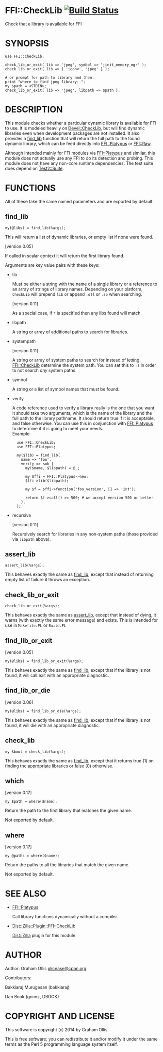 # FFI::CheckLib [![Build Status](https://secure.travis-ci.org/plicease/FFI-CheckLib.png)](http://travis-ci.org/plicease/FFI-CheckLib)

Check that a library is available for FFI

# SYNOPSIS

    use FFI::CheckLib;
    
    check_lib_or_exit( lib => 'jpeg', symbol => 'jinit_memory_mgr' );
    check_lib_or_exit( lib => [ 'iconv', 'jpeg' ] );
    
    # or prompt for path to library and then:
    print "where to find jpeg library: ";
    my $path = <STDIN>;
    check_lib_or_exit( lib => 'jpeg', libpath => $path );

# DESCRIPTION

This module checks whether a particular dynamic library is available for 
FFI to use. It is modeled heavily on [Devel::CheckLib](https://metacpan.org/pod/Devel::CheckLib), but will find 
dynamic libraries even when development packages are not installed.  It 
also provides a [find\_lib](https://metacpan.org/pod/FFI::CheckLib#find_lib) function that will 
return the full path to the found dynamic library, which can be feed 
directly into [FFI::Platypus](https://metacpan.org/pod/FFI::Platypus) or [FFI::Raw](https://metacpan.org/pod/FFI::Raw).

Although intended mainly for FFI modules via [FFI::Platypus](https://metacpan.org/pod/FFI::Platypus) and 
similar, this module does not actually use any FFI to do its detection 
and probing.  This module does not have any non-core runtime dependencies.
The test suite does depend on [Test2::Suite](https://metacpan.org/pod/Test2::Suite).

# FUNCTIONS

All of these take the same named parameters and are exported by default.

## find\_lib

    my(@libs) = find_lib(%args);

This will return a list of dynamic libraries, or empty list if none were 
found.

\[version 0.05\]

If called in scalar context it will return the first library found.

Arguments are key value pairs with these keys:

- lib

    Must be either a string with the name of a single library or a reference 
    to an array of strings of library names.  Depending on your platform, 
    `CheckLib` will prepend `lib` or append `.dll` or `.so` when 
    searching.

    \[version 0.11\]

    As a special case, if `*` is specified then any libs found will match.

- libpath

    A string or array of additional paths to search for libraries.

- systempath

    \[version 0.11\]

    A string or array of system paths to search for instead of letting 
    [FFI::CheckLib](https://metacpan.org/pod/FFI::CheckLib) determine the system path.  You can set this to `[]` 
    in order to not search _any_ system paths.

- symbol

    A string or a list of symbol names that must be found.

- verify

    A code reference used to verify a library really is the one that you 
    want.  It should take two arguments, which is the name of the library 
    and the full path to the library pathname.  It should return true if it 
    is acceptable, and false otherwise.  You can use this in conjunction 
    with [FFI::Platypus](https://metacpan.org/pod/FFI::Platypus) to determine if it is going to meet your needs.  
    Example:

        use FFI::CheckLib;
        use FFI::Platypus;
        
        my($lib) = find_lib(
          name => 'foo',
          verify => sub {
            my($name, $libpath) = @_;
            
            my $ffi = FFI::Platypus->new;
            $ffi->lib($libpath);
            
            my $f = $ffi->function('foo_version', [] => 'int');
            
            return $f->call() >= 500; # we accept version 500 or better
          },
        );

- recursive

    \[version 0.11\]

    Recursively search for libraries in any non-system paths (those provided 
    via `libpath` above).

## assert\_lib

    assert_lib(%args);

This behaves exactly the same as [find\_lib](https://metacpan.org/pod/FFI::CheckLib#find_lib), 
except that instead of returning empty list of failure it throws an 
exception.

## check\_lib\_or\_exit

    check_lib_or_exit(%args);

This behaves exactly the same as [assert\_lib](https://metacpan.org/pod/FFI::CheckLib#assert_lib), 
except that instead of dying, it warns (with exactly the same error 
message) and exists.  This is intended for use in `Makefile.PL` or 
`Build.PL`

## find\_lib\_or\_exit

\[version 0.05\]

    my(@libs) = find_lib_or_exit(%args);

This behaves exactly the same as [find\_lib](https://metacpan.org/pod/FFI::CheckLib#find_lib), 
except that if the library is not found, it will call exit with an 
appropriate diagnostic.

## find\_lib\_or\_die

\[version 0.06\]

    my(@libs) = find_lib_or_die(%args);

This behaves exactly the same as [find\_lib](https://metacpan.org/pod/FFI::CheckLib#find_lib), 
except that if the library is not found, it will die with an appropriate 
diagnostic.

## check\_lib

    my $bool = check_lib(%args);

This behaves exactly the same as [find\_lib](https://metacpan.org/pod/FFI::CheckLib#find_lib), 
except that it returns true (1) on finding the appropriate libraries or 
false (0) otherwise.

## which

\[version 0.17\]

    my $path = where($name);

Return the path to the first library that matches the given name.

Not exported by default.

## where

\[version 0.17\]

    my @paths = where($name);

Return the paths to all the libraries that match the given name.

Not exported by default.

# SEE ALSO

- [FFI::Platypus](https://metacpan.org/pod/FFI::Platypus)

    Call library functions dynamically without a compiler.

- [Dist::Zilla::Plugin::FFI::CheckLib](https://metacpan.org/pod/Dist::Zilla::Plugin::FFI::CheckLib)

    [Dist::Zilla](https://metacpan.org/pod/Dist::Zilla) plugin for this module.

# AUTHOR

Author: Graham Ollis <plicease@cpan.org>

Contributors:

Bakkiaraj Murugesan (bakkiaraj)

Dan Book (grinnz, DBOOK)

# COPYRIGHT AND LICENSE

This software is copyright (c) 2014 by Graham Ollis.

This is free software; you can redistribute it and/or modify it under
the same terms as the Perl 5 programming language system itself.
